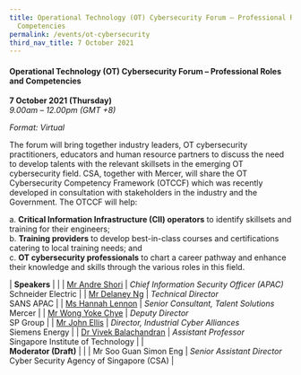 ```yaml
---
title: Operational Technology (OT) Cybersecurity Forum – Professional Roles and
  Competencies
permalink: /events/ot-cybersecurity
third_nav_title: 7 October 2021
---
```

#### **Operational Technology (OT) Cybersecurity Forum – Professional Roles and Competencies**

**7 October 2021 (Thursday)**  
*9.00am – 12.00pm (GMT +8)*

*Format: Virtual*

The forum will bring together industry leaders, OT cybersecurity practitioners, educators and human resource partners to discuss the need to develop talents with the relevant skillsets in the emerging OT cybersecurity field.  CSA, together with Mercer, will share the OT Cybersecurity Competency Framework (OTCCF) which was recently developed in consultation with stakeholders in the industry and the Government.  The OTCCF will help:

a.	**Critical Information Infrastructure (CII) operators** to identify skillsets and training for their engineers;  
b.	**Training providers** to develop best-in-class courses and certifications catering to local training needs; and  
c.	**OT cybersecurity professionals** to chart a career pathway and enhance their knowledge and skills through the various roles in this field.

| **Speakers**    |                                                              |
| [Mr Andre Shori](/speaker-andre-shori)     | *Chief Information Security Officer (APAC)*<br>Schneider Electric     |
| [Mr Delaney Ng](/speaker-delaney-ng)     | *Technical Director*<br>SANS APAC     |
| [Ms Hannah Lennon](/speaker-hannah-lennon)     | *Senior Consultant, Talent Solutions*<br>Mercer     |
| [Mr Wong Yoke Chye](/speaker-wong-yc)     | *Deputy Director*<br>SP Group     |
| [Mr John Ellis](/speaker-john-ellis)  | *Director, Industrial Cyber Alliances*<br>Siemens Energy                  |
| [Dr Vivek Balachandran](/speaker-vivek-b)  | *Assistant Professor*<br>Singapore Institute of Technology                  |
| <br> **Moderator (Draft)**          |                                                              |
| Mr Soo Guan Simon Eng  | *Senior Assistant Director*<br>Cyber Security Agency of Singapore (CSA)                  |